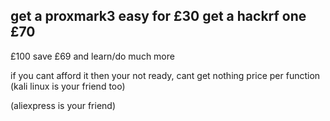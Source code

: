 get a proxmark3 easy for £30
get a hackrf one £70
--------------------------
£100
save £69 and learn/do much more

if you cant afford it then your not ready, cant get nothing price per function
(kali linux is your friend too)

(aliexpress is your friend)
